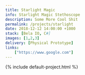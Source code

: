 ```yaml
---
title: Starlight Magic
info: Starlight Magic Stethoscope
description: Some More Cool Shit
permalink: /projects/starlight
date: 2018-12-12 14:00:00 +1000
stack: [Bela IO, C#]
images: [1,2,3]
delivery: [Physical Prototype]
links:
    ["https://www.google.com"]
---
```


{% include default-project.html %}